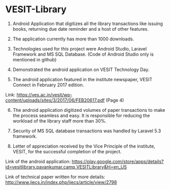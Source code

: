 #   VESIT-Library
1. Android Application that digitizes all the library transactions like issuing books, returning due date reminder and a host of other features. 

2. The application currently has more than 1000 downloads.

3. Technologies used for this project were Android Studio, Laravel Framework and MS SQL Database. (Code of Android Studio only is mentioned in github)

4. Demonstrated the android application on VESIT Technology Day.

5. The android application featured in the institute newspaper, VESIT Connect in February 2017 edition.

Link:
https://ves.ac.in/vesit/wp-content/uploads/sites/3/2017/06/FEB20617.pdf  (Page 4)

6. The android application digitized volumes of paper transactions to make the process seamless and easy. It is responsible for reducing the workload of the library staff more than 30%.

7. Security of MS SQL database transactions was handled by Laravel 5.3 framework.

8. Letter of appreciation received by the Vice Principle of the institute, VESIT, for the successful completion of the project.

Link of the android application:
https://play.google.com/store/apps/details?id=vesitlibrary.pavankumar.camp.VESITLibrary&hl=en_US

Link of technical paper written for more details:
http://www.ijecs.in/index.php/ijecs/article/view/2798
